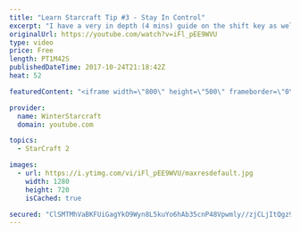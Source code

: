 ```yaml
---
title: "Learn Starcraft Tip #3 - Stay In Control"
excerpt: "I have a very in depth (4 mins) guide on the shift key as well here https://www.youtube.com/watch?v=7x9pHr544oY"
originalUrl: https://youtube.com/watch?v=iFl_pEE9WVU
type: video
price: Free
length: PT1M42S
publishedDateTime: 2017-10-24T21:18:42Z
heat: 52

featuredContent: "<iframe width=\"800\" height=\"500\" frameborder=\"0\" src=\"https://www.youtube.com/embed/iFl_pEE9WVU\" allow=\"accelerometer; autoplay; encrypted-media; gyroscope; picture-in-picture\" allowfullscreen></iframe>"

provider:
  name: WinterStarcraft
  domain: youtube.com

topics:
  - StarCraft 2

images:
  - url: https://i.ytimg.com/vi/iFl_pEE9WVU/maxresdefault.jpg
    width: 1280
    height: 720
    isCached: true

secured: "ClSMTMhVaBKFUiGagYkO9Wyn8L5kuYo6hAb35cnP48Vpwmly//zjCLjItQgz9ChJNxNAOSSCJ1VVSMeOe2c7y0kT/CGs8nYu33e95YUJMWMCR/ThmlzOgXP+P4VgiAYDysDwcdgrBEoyFU6WOY247+QhcMKMXc5yznz611xDlBka9AO+HBKBgrbPoJ6xVv2g2gDNX1MsP+lyUd7B+jiS0pVIC5mUjhIsaQZtufrIqFcISjU2wMaafSjqAqoy7y/4ktac5QQ4niSvn2puV+I9wVGN7D8DvHRqPrb+MdNTqaY513BzQGIIxGbv2XN6Y0Ip5i4hvqowt7bVLwjUa5BRUZVSEU2z9qXGohKcu2Ro4+/JBcZFHKl6CYvjJRIbojR5QGmGX+3csCj5x2lrITFpc1+woGM0MpMQ3BEdDXuvcts=;lGIhcduoDaOQreNO9ZCjoQ=="
---
```


